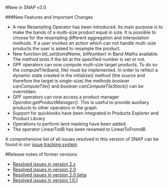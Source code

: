 #New in SNAP v3.0

###New Features and Important Changes
* A new Resampling Operator has been introduced. Its main purpose is to make the bands of a multi-size 
product equal in size. It is possible to choose for the resampling different aggregation and 
interpolation methods. If a user invokes an action which can not handle multi-size products the user is 
asked to resample the product.   
* New function *bit_set(bandName, bitNumber)* in Band Maths available. The method tests if the bit at 
the specified number is set or not.
* GPF operators can now compute multi-size target products. To do so the computeTile(band, tile) must 
be implemented. In order to reflect a dynamic state created in the initialize() method (the source 
and therefore the target is single-size) the methods *boolean canComputeTile()* and 
*boolean canComputeTileStack()* can be overridden.
* GPF operators can now access a product manager *Operator.getProductManager()*. This is useful to 
provide auxiliary products to other operators in the graph. 
* Support for quicklooks have been integrated in Products Explorer and Product Library
* Operations to perform land masking have been added.
* The operator LinearTodB has been renamed to LinearToFromdB

A comprehensive list of all issues resolved in this version of SNAP can be found in our 
[issue tracking system](https://senbox.atlassian.net/projects/SNAP/versions/11000)

#Release notes of former versions

* [Resolved issues in version 2.x](https://senbox.atlassian.net/projects/SNAP/versions/11001)
* [Resolved issues in version 2.0](https://senbox.atlassian.net/projects/SNAP/versions/10200)
* [Resolved issues in version 2.0 beta](https://senbox.atlassian.net/projects/SNAP/versions/10901)
* [Resolved issues in version 1.0.1](https://senbox.atlassian.net/projects/SNAP/versions/10203)


